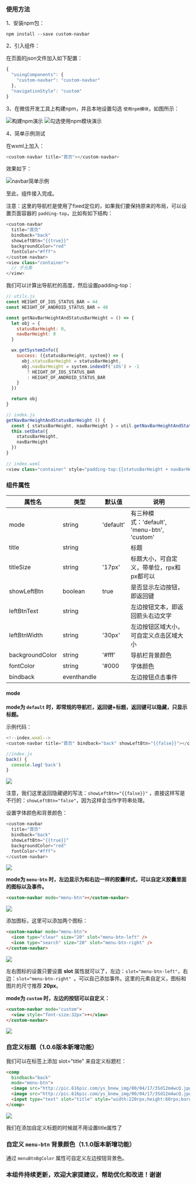 ### 使用方法

1、安装npm包：

```
npm install --save custom-navbar
```

2、引入组件：

在页面的json文件加入如下配置：

```js
{
  "usingComponents": {
    "custom-navbar": "custom-navbar"
  },
  "navigationStyle": "custom"
}
```

3、在微信开发工具上构建npm，并且本地设置勾选 ```使用npm模块```，如图所示：

![构建npm演示](https://i.niupic.com/images/2020/03/31/7crs.jpeg)
![勾选使用npm模块演示](https://i.niupic.com/images/2020/03/31/7cru.jpeg)

4、简单示例测试

在wxml上加入：

```js
<custom-navbar title="首页"></custom-navbar>
```

效果如下：

![navbar简单示例](https://i.niupic.com/images/2020/03/31/7cED.png)

至此，组件接入完成。

注意：这里的导航栏是使用了fixed定位的，如果我们要保持原来的布局，可以设置页面容器的 ```padding-top```，比如有如下结构：

```js
<custom-navbar
  title="首页"
  bindback="back"
  showLeftBtn="{{true}}"
  backgroundColor="red"
  fontColor="#fff">
</custom-navbar>
<view class="container">
  // 子元素
</view>
```

我们可以计算出导航栏的高度，然后设置padding-top：

```js
// utils.js
const HEIGHT_OF_IOS_STATUS_BAR = 44
const HEIGHT_OF_ANDROID_STATUS_BAR = 48

const getNavBarHeightAndStatusBarHeight = () => {
  let obj = {
    statusBarHeight: 0,
    navBarHeight: 0
  }

  wx.getSystemInfo({
    success: ({statusBarHeight, system}) => {
      obj.statusBarHeight = statusBarHeight,
      obj.navBarHeight = system.indexOf('iOS') > -1
        ? HEIGHT_OF_IOS_STATUS_BAR 
        : HEIGHT_OF_ANDROID_STATUS_BAR
    }
  })

  return obj
}

// index.js
getNavBarHeightAndStatusBarHeight () {
  const { statusBarHeight, navBarHeight } = util.getNavBarHeightAndStatusBarHeight()
  this.setData({
    statusBarHeight,
    navBarHeight
  })
}
  
// index.wxml
<view class="container" style="padding-top:{{statusBarHeight + navBarHeight}}px"></view>
```

### 组件属性

属性名           | 类型        | 默认值   |  说明  
----------------|------------|---------|-------
mode            |string      |'default'|有三种模式：'default', 'menu-btn', 'custom'
title           |string      |         |标题
titleSize       |string      |'17px'   |标题大小，可自定义，带单位，rpx和px都可以
showLeftBtn     |boolean     |true     |是否显示左边按钮，即返回键
leftBtnText     |string      |         |左边按钮文本，即返回箭头右边文字
leftBtnWidth    |string      |'30px'   |左边按钮区域大小，可自定义点击区域大小
backgroundColor |string      |'#fff'   |导航栏背景颜色
fontColor       |string      |'#000    |字体颜色
bindback        |eventhandle |         |左边按钮点击事件


#### mode

**mode为 ```default``` 时，即常规的导航栏，返回键+标题，返回键可以隐藏，只显示标题。**

示例代码：

```js
<!--index.wxml-->
<custom-navbar title="首页" bindback="back" showLeftBtn="{{false}}"></custom-navbar>

//index.js
back() {
  console.log('back')
}
```

![](https://i.niupic.com/images/2020/03/31/7ct0.png)

注意，我们这里返回隐藏键的写法：```showLeftBtn="{{false}}"``` ，直接这样写是不行的：```showLeftBtn="false"```，因为这样会当作字符串处理。

设置字体颜色和背景颜色：

```js
<custom-navbar
  title="首页"
  bindback="back"
  showLeftBtn="{{true}}"
  backgroundColor="red"
  fontColor="#fff">
</custom-navbar>
```

![](https://i.niupic.com/images/2020/03/31/7ctA.png)

**mode为 ```menu-btn``` 时，左边显示为和右边一样的胶囊样式，可以自定义胶囊里面的图标以及事件。**

```html
<custom-navbar mode="menu-btn"></custom-navbar>
```

![](https://i.niupic.com/images/2020/03/31/7cBJ.png)

添加图标，这里可以添加两个图标：

```html
<custom-navbar mode="menu-btn">
  <icon type="clear" size="20" slot="menu-btn-left" />
  <icon type="search" size="20" slot="menu-btn-right" />
</custom-navbar>
```

![](https://i.niupic.com/images/2020/03/31/7cDe.png)

左右图标的设置只要设置 **slot** 属性就可以了，左边：```slot="menu-btn-left"```，右边：```slot="menu-btn-right" ```。可以自己添加事件。这里的元素自定义，图标和图片的尺寸推荐 **20px**。

**mode为 ```custom``` 时，左边的按钮可以自定义：**

```html
<custom-navbar mode="custom">
  <view style="font-size:32px">+</view>
</custom-navbar>
```

![](https://i.niupic.com/images/2020/03/31/7cE8.png)

### 自定义标题（1.0.6版本新增功能）

我们可以在标签上添加 slot="title" 来自定义标题栏：

```html
<comp
  bindback="back"
  mode="menu-btn">
  <image src="http://pic.616pic.com/ys_bnew_img/00/04/17/3Sd12m4wcQ.jpg" slot="menu-btn-left" style="width:20px;height:20px"></image>
  <image src="http://pic.616pic.com/ys_bnew_img/00/04/17/3Sd12m4wcQ.jpg" slot="menu-btn-right" style="width:20px;height:20px"></image>
  <input type="text" slot="title" style="width:220rpx;height:60rpx;border-radius:30rpx;background:#f8f8f8;font-size:28rpx;padding-left:30rpx" placeholder="请输入关键字"/>
</comp>
```

![](https://i.niupic.com/images/2020/04/26/7vIh.png)

我们在添加自定义标题的时候就不用设置title属性了

### 自定义 `menu-btn` 背景颜色（1.1.0版本新增功能）

通过 `menuBtnBgColor` 属性可自定义左边按钮背景色。

### 本组件持续更新，欢迎大家提建议，帮助优化和改进！谢谢
